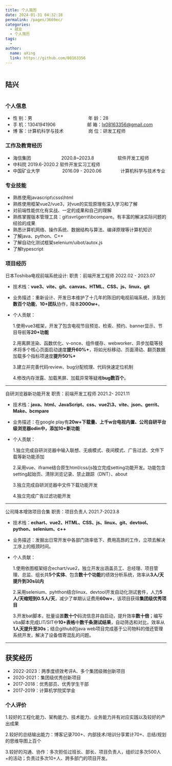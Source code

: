 ```yaml
---
title: 个人简历
date: 2024-01-31 04:32:18
permalink: /pages/3669ec/
categories:
  - 就业
  - 个人简历
tags:
  - 
author: 
  name: aXing
  link: https://github.com/08163356
---
```

<div style="display: flex; justify-content: space-between;">
  <div>
    <h2>陆兴</h2>
  </div>
  </div>

### 个人信息

* 性 别：男&emsp;&emsp;&emsp;&emsp;&emsp;&emsp;&emsp;&emsp;&emsp;&emsp;&emsp;&emsp;&ensp;年 龄：28  
* 手 机：13041941906 &emsp;&emsp;&emsp;&emsp;&emsp;&emsp;&ensp;  邮 箱：[lx08163356@gmail.com](mailto:ko.momo@qq.com)    
* 博 客：计算机科学与技术 &emsp;&emsp;&emsp;&emsp;&emsp; 岗 位：研发工程师

### 工作及教育经历

* 海信集团  &emsp;&emsp;&emsp;&emsp;&emsp;&emsp;&ensp;2020.8~2023.8  &emsp;&emsp;&emsp;&emsp;&emsp;软件开发工程师
* 中科院                             2019.6-2020.2                     软件开发实习工程师
* 中国矿业大学&emsp;&emsp;&emsp;&emsp;&emsp;2016.09 - 2020.06&emsp;&emsp;&emsp;&emsp; 计算机科学与技术专业         

### 专业技能

- 熟练使用javascript\csss\html
- 熟练使用框架vue2/vue3，对vue的实现原理有深入学习和了解
- 对前端性能优化有实战、一定的成果和自己的理解
- 熟练掌握版本管理工具：git\svn\gerrit\bcompare。有丰富的解决实际问题的经验的成果
- 熟悉计算机网络、操作系统、数据结构与算法、编译原理等计算机知识
- 了解java、python、C++
- 了解自动化测试框架selenium/uibot/autox.js
- 了解typescript

### 项目经历

日本Toshiba电视前端系统设计<span class="role">:&nbsp;职责：前端开发工程师</span> <span margin-right="0">2022.02 - 2023.07</span>

- 技术栈：**vue3、vite、git、canvas、HTML、CSS、js、linux、git**

- 业务描述：重新设计、开发日本维护了十几年的陈旧的电视前端系统，涉及到**数百个功能**，**10+团队**协作，降本**2000w+**。

- 个人贡献：

  1.使用vue3框架，开发了包含电视节目预览、检索、预约、banner显示、节目导航等**20+功能**

  2.用离屏渲染、函数优化、v-once、组件缓存、webworker、异步加载等技术将多个核心页面启动速度**提升60%+**，将如光标移动、页面滑动、翻页数据加载多个指标项速度**提升50%+**

  3.建立并完善代码review、bug分配梳理、代码快速定位机制

  4.修改内存泄露、加载黑屏、加载异常等疑难**bug数百个**。

---

自研浏览器新功能开发&nbsp;职责：前端开发工程师</span> <span margin-right="0">2021.2- 2021.11</span>

- 技术栈：**java、html、JavaScript、css、vue2\3、vite、json、gerrit、Make、bcmpare**

- 业务描述：在google play有**20w+**下载量、**上千w**台电视内置、公司自研平台级浏览器odin中，添加**10+新功能**

- 个人贡献：

  1.独立完成自研浏览器中输入联想、无痕模式、夜间模式、广告过滤、文件下载等新功能添加

  2.采用vue、iframe结合原生html/css/js独立完成setting功能开发。功能包含setting起始页、清除浏览记录、禁止跟踪（DNT）、about

  3.独立完成自研浏览器中文件下载功能开发

  4.独立完成广告过滤功能开发

------

公司降本增效项目合集  职责：项目负责人  2021.7-2023.8

- 技术栈：**echart、vue2、HTML、CSS、js、linux、git、devtool、python、selenium、c++**

- 业务描述：发掘出日常开发中各部门效率低下、费用高昂的工作，立项去解决工序上的瓶颈时间。

- 个人贡献：

  1.使用依图框架结合echart/vue2，独立开发出涵盖员工、总经理、项目管理、总监、组长共**5个实体**、包含**数十个功能**的绩效分析系统，效率从**3人/天提升到30s以内**

  2.采用selenium、pyhthon结合linux、devtool开发自动化测试套件，人力**5人/天缩短到0.5人/天**，减少了单期认证费用**60w+**，该项目获得**集团级优秀项目**

  3.开发bat脚本，批量设置**数十个**码流信息并自启动，提升效率**数十倍**；编写vba脚本完成LIT/SIT中**10+表格**中**数千条测试结果**，自动筛选和对比，效率从**1人天提升至30s**；结合github的java web项目完成基于公司物料的借还管理系统开发，解决了设备借寄混乱的问题。

------

## 获奖经历

* 2022-2023：两季度绩效考评A、多个集团级微创新项目
* 2020-2021：集团级优秀创新项目
* 2017-2018：优秀部员、优秀学生干部
* 2017-2019：计算机学院奖学金

### 个人评价

1.较好的工程化能力、架构能力、技术能力、业务能力并有对应实践以及较好的产出成果

2.较好的总结输出能力：博客记录700+、内部技术/培训分享累计70+、总结/规划的思维导图上百个

3.较好的沟通、协作：多次担任过班长、部长、项目负责人，组织过多次500人+的活动；负责过多次10+人、跨多部门的项目开发。

